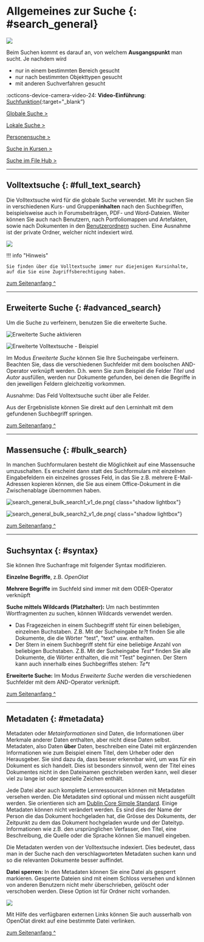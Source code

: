 # Allgemeines zur Suche {: #search_general}

![](assets/search.png)

Beim Suchen kommt es darauf an, von welchem **Ausgangspunkt** man sucht. Je nachdem wird

* nur in einem bestimmten Bereich gesucht
* nur nach bestimmten Objekttypen gesucht
* mit anderen Suchverfahren gesucht

:octicons-device-camera-video-24: **Video-Einführung**: [Suchfunktion](<https://www.youtube.com/embed/GlUCyVl11ic>){:target="_blank”}

[Globale Suche >](Search_Global.de.md)

[Lokale Suche >](Search_Local.de.md)

[Personensuche >](Search_Person.de.md)

[Suche in Kursen >](Search_in_Course.de.md)

[Suche im File Hub >](Search_in_FileHub.de.md)

---

## Volltextsuche {: #full_text_search}

Die Volltextsuche wird für die globale Suche verwendet. Mit ihr suchen Sie in verschiedenen Kurs- und Gruppen**inhalten** nach den Suchbegriffen, beispielsweise auch in Forumsbeiträgen, PDF- und Word-Dateien.
Weiter können Sie auch nach Benutzern, nach Portfoliomappen und Artefakten, sowie nach Dokumenten in den [Benutzerordnern](../personal_menu/Personal_folders.de.md) suchen. Eine Ausnahme ist der private Ordner, welcher nicht indexiert wird.

![](assets/generelle_Suche.png)

!!! info "Hinweis"

    Sie finden über die Volltextsuche immer nur diejenigen Kursinhalte, auf die Sie eine Zugriffsberechtigung haben.



[zum Seitenanfang ^](#search_general)

---

## Erweiterte Suche {: #advanced_search}

Um die Suche zu verfeinern, benutzen Sie die erweiterte Suche.

![Erweiterte Suche aktivieren](assets/full_text_search_advanced_link_DE.png)

![Erweiterte Volltextsuche - Beispiel](assets/full_text_search_advanced_DE.png)

Im Modus _Erweiterte Suche_ können Sie Ihre Sucheingabe verfeinern. Beachten Sie, dass die verschiedenen Suchfelder mit dem boolschen AND-Operator verknüpft werden. D.h. wenn Sie zum Beispiel die Felder _Titel_ und _Autor_ ausfüllen, werden nur Dokumente gefunden, bei denen die Begriffe in den jeweiligen Feldern gleichzeitig vorkommen.

Ausnahme: Das Feld Volltextsuche sucht über alle Felder.

Aus der Ergebnisliste können Sie direkt auf den Lerninhalt mit dem gefundenen Suchbegriff springen.

[zum Seitenanfang ^](#search_general)

---


## Massensuche {: #bulk_search}

In manchen Suchformularen besteht die Möglichkeit auf eine Massensuche umzuschalten. Es erscheint dann statt des Suchformulars mit einzelnen Eingabefeldern ein einzelnes grosses Feld, in das Sie z.B. mehrere E-Mail-Adressen kopieren können, die Sie aus einem Office-Dokument in die Zwischenablage übernommen haben.

![search_general_bulk_search1_v1_de.png](assets/search_general_bulk_search1_v1_de.png){ class="shadow lightbox"}

![search_general_bulk_search2_v1_de.png](assets/search_general_bulk_search2_v1_de.png){ class="shadow lightbox"}


[zum Seitenanfang ^](#search_general)

---


## Suchsyntax {: #syntax}

Sie können Ihre Suchanfrage mit folgender Syntax modifizieren.
  
**Einzelne Begriffe**, z.B. _OpenOlat_

**Mehrere Begriffe** im Suchfeld sind immer mit dem ODER-Operator verknüpft

**Suche mittels Wildcards (Platzhalter):** Um nach bestimmten Wortfragmenten zu suchen, können Wildcards verwendet werden.

  * Das Fragezeichen in einem Suchbegriff steht für einen beliebigen, einzelnen Buchstaben. Z.B. Mit der Sucheingabe _te?t_ finden Sie alle Dokumente, die die Wörter "test", "text" usw. enthalten.
  * Der Stern in einem Suchbegriff steht für eine beliebige Anzahl von beliebigen Buchstaben. Z.B. Mit der Sucheingabe _Test*_ finden Sie alle Dokumente, die Wörter enthalten, die mit "Test" beginnen. Der Stern kann auch innerhalb eines Suchbegriffes stehen: _Te*t_

**Erweiterte Suche:** Im Modus _Erweiterte Suche_ werden die verschiedenen Suchfelder mit dem AND-Operator verknüpft.

[zum Seitenanfang ^](#search_general)

---

## Metadaten {: #metadata}

Metadaten oder  _Metainformationen_  sind Daten, die Informationen über Merkmale anderer Daten enthalten, aber nicht diese Daten selbst. Metadaten, also Daten **über**  Daten, beschreiben eine Datei mit ergänzenden Informationen wie zum Beispiel einem Titel, dem Urheber oder den Herausgeber. Sie sind dazu da, dass besser erkennbar wird, um was für ein Dokument es sich handelt. Dies ist besonders sinnvoll, wenn der Titel eines Dokumentes nicht in den Dateinamen geschrieben werden kann, weil dieser viel zu lange ist oder spezielle Zeichen enthält.

Jede Datei aber auch komplette Lernressourcen können mit Metadaten versehen werden. Die Metadaten sind optional und müssen nicht ausgefüllt werden. Sie orientieren sich am [Dublin Core Simple Standard](https://de.wikipedia.org/wiki/Dublin_Core). Einige Metadaten können nicht verändert werden. Es sind dies der Name der Person die das Dokument hochgeladen hat, die Grösse des Dokuments, der Zeitpunkt zu dem das Dokument hochgeladen wurde und der Dateityp. Informationen wie z.B. den ursprünglichen Verfasser, den Titel, eine Beschreibung, die Quelle oder die Sprache können Sie manuell eingeben.

Die Metadaten werden von der Volltextsuche indexiert. Dies bedeutet, dass man in der Suche nach den verschlagworteten Metadaten suchen kann und so die relevanten Dokumente besser auffindet.

**Datei sperren:** In den Metadaten können Sie eine Datei als gesperrt markieren. Gesperrte Dateien sind mit einem Schloss versehen und können von anderen Benutzern nicht mehr überschrieben, gelöscht oder verschoben werden. Diese Option ist für Ordner nicht vorhanden.

![](assets/Datei_gesperrt_DE_Detail.png)

Mit Hilfe des verfügbaren externen Links können Sie auch ausserhalb von OpenOlat direkt auf eine bestimmte Datei verlinken.

[zum Seitenanfang ^](#search_general)


